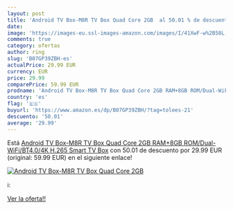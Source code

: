 ```yaml
---
layout: post
title: 'Android TV Box-M8R TV Box Quad Core 2GB  al 50.01 % de descuento'
date: 
image: 'https://images-eu.ssl-images-amazon.com/images/I/41XwF-w%2B58L._SL200_.jpg'
comments: true
category: ofertas
author: ring
slug: 'B07GP39ZBH-es'
actualPrice: 29.99 EUR
currency: EUR
price: 29.99
comparePrice: 59.99 EUR
prodname: 'Android TV Box-M8R TV Box Quad Core 2GB RAM+8GB ROM/Dual-WiFi/BT4.0/4K H.265 Smart TV Box'
country: 'es'
flag: '🇪🇸'
buyurl: 'https://www.amazon.es/dp/B07GP39ZBH/?tag=tolees-21'
descuento: '50.01'
average: '29.99'
---
```


Está [Android TV Box-M8R TV Box Quad Core 2GB RAM+8GB ROM/Dual-WiFi/BT4.0/4K H.265 Smart TV Box](https://www.amazon.es/dp/B07GP39ZBH/?tag=tolees-21) con 50.01 de descuento por 29.99 EUR (original: 59.99 EUR) en el siguiente enlace!

[![Android TV Box-M8R TV Box Quad Core 2GB ](https://images-eu.ssl-images-amazon.com/images/I/41XwF-w%2B58L._SL200_.jpg)](https://www.amazon.es/dp/B07GP39ZBH/?tag=tolees-21)

ℹ️:


[Ver la oferta!!](https://www.amazon.es/dp/B07GP39ZBH/?tag=tolees-21)
